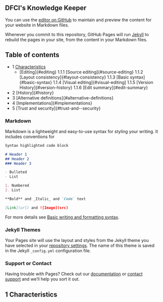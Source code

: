 ## DFCI's Knowledge Keeper

You can use the [editor on GitHub](https://github.com/Ron-li/Ron-li.github.io/edit/main/README.md) to maintain and preview the content for your website in Markdown files.

Whenever you commit to this repository, GitHub Pages will run [Jekyll](https://jekyllrb.com/) to rebuild the pages in your site, from the content in your Markdown files.

## Table of contents

- 1 [Characteristics](#characteristics)  
  * [Editing]{#editing}
    1.1.1 [Source editing]{#source-editing}
    1.1.2 [Layout consistency]{#layout-consistency}
    1.1.3 [Basic syntax]{#basic-syntax}
    1.1.4 [Visual editing]{#visual-editing]
    1.1.5 [Version History]{#version-history}
    1.1.6 [Edit summary]{#edit-summary}
- 2 [History]{#history}
- 3 [Alternative definitions]{#alternative-definitions}
- 4 [Implementations]{#implementations}
- 5 [Trust and security]{#trust-and--security}



### Markdown

Markdown is a lightweight and easy-to-use syntax for styling your writing. It includes conventions for

```markdown
Syntax highlighted code block

# Header 1
## Header 2
### Header 3

- Bulleted
- List

1. Numbered
2. List

**Bold** and _Italic_ and `Code` text

[Link](url) and ![Image](src)
```

For more details see [Basic writing and formatting syntax](https://docs.github.com/en/github/writing-on-github/getting-started-with-writing-and-formatting-on-github/basic-writing-and-formatting-syntax).

### Jekyll Themes

Your Pages site will use the layout and styles from the Jekyll theme you have selected in your [repository settings](https://github.com/Ron-li/Ron-li.github.io/settings/pages). The name of this theme is saved in the Jekyll `_config.yml` configuration file.

### Support or Contact

Having trouble with Pages? Check out our [documentation](https://docs.github.com/categories/github-pages-basics/) or [contact support](https://support.github.com/contact) and we’ll help you sort it out.

## 1 Characteristics
